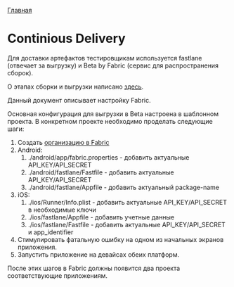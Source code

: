 [Главная](../main.md)

# Continious Delivery

Для доставки артефактов тестировщикам используется fastlane (отвечает за выгрузку) 
и Beta by Fabric (сервис для распространения сборок).

О этапах сборки и выгрузки написано [здесь](build.md).

Данный документ описывает настройку Fabric.

Основная конфигурация для выгрузки в Beta настроена в шаблонном проекта.
В конкретном проекте необходимо проделать следующие шаги:

1. Создать [организацию в Fabric](https://www.fabric.io/settings/organizations)
1. Android:
    1. ./android/app/fabric.properties - добавить актуальные API_KEY/API_SECRET
    1. ./android/fastlane/Fastfile - добавить актуальные API_KEY/API_SECRET
    1. ./android/fastlane/Appfile - добавить актуальный package-name
1. iOS:
    1. ./ios/Runner/Info.plist - добавить актуальные API_KEY/API_SECRET в необходимые ключи
    1. ./ios/fastlane/Appfile - добавить учетные данные
    1. ./ios/fastlane/Fastfile - добавить актуальные API_KEY/API_SECRET и app_identifier
1. Стимулировать фатальную ошибку на одном из начальных экранов приложения.
1. Запустить приложение на девайсах обеих платформ. 

После этих шагов в Fabric должны появится два проекта соответствующие приложениям.